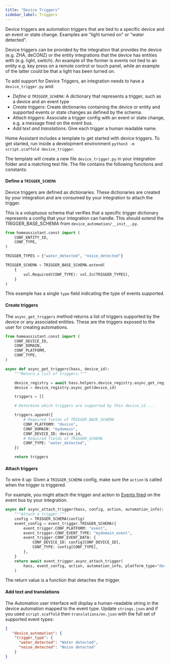 ```yaml
---
title: "Device Triggers"
sidebar_label: Triggers
---
```


Device triggers are automation triggers that are tied to a specific device and an event or state change. Examples are "light turned on" or "water detected".

Device triggers can be provided by the integration that provides the device (e.g. ZHA, deCONZ) or the entity integrations that the device has entities with (e.g. light, switch). An example of the former is events not tied to an entity e.g. key press on a remote control or touch panel, while an example of the latter could be that a light has been turned on.

To add support for Device Triggers, an integration needs to have a `device_trigger.py` and:

- *Define a `TRIGGER_SCHEMA`*: A dictionary that represents a trigger, such as a device and an event type
- *Create triggers*: Create dictionaries containing the device or entity and supported events or state changes as defined by the schema.
- *Attach triggers*: Associate a trigger config with an event or state change, e.g. a message fired on the event bus.
- *Add text and translations*: Give each trigger a human readable name. 

Home Assistant includes a template to get started with device triggers. To get started, run inside a development environment `python3 -m script.scaffold device_trigger`.

The template will create a new file `device_trigger.py` in your integration folder and a matching test file. The file contains the following functions and constants:


#### Define a `TRIGGER_SCHEMA`

Device triggers are defined as dictionaries. These dictionaries are created by your integration and are consumed by your integration to attach the trigger.

This is a voluptuous schema that verifies that a specific trigger dictionary represents a config that your integration can handle. This should extend the TRIGGER_BASE_SCHEMA from `device_automation/__init__.py`.

```python
from homeassistant.const import (
    CONF_ENTITY_ID,
    CONF_TYPE,
)

TRIGGER_TYPES = {"water_detected", "noise_detected"}

TRIGGER_SCHEMA = TRIGGER_BASE_SCHEMA.extend(
    {
        vol.Required(CONF_TYPE): vol.In(TRIGGER_TYPES),
    }
)
```

This example has a single `type` field indicating the type of events supported.

#### Create triggers

The `async_get_triggers` method returns a list of triggers supported by the device or any associated entities. These are the triggers exposed to the user for creating automations.

```python
from homeassistant.const import (
    CONF_DEVICE_ID,
    CONF_DOMAIN,
    CONF_PLATFORM,
    CONF_TYPE,
)

async def async_get_triggers(hass, device_id):
    """Return a list of triggers."""

    device_registry = await hass.helpers.device_registry.async_get_registry()
    device = device_registry.async_get(device_id)

    triggers = []

    # Determine which triggers are supported by this device_id ...

    triggers.append({
        # Required fields of TRIGGER_BASE_SCHEMA
        CONF_PLATFORM: "device",
        CONF_DOMAIN: "mydomain",
        CONF_DEVICE_ID: device_id,
        # Required fields of TRIGGER_SCHEMA
        CONF_TYPE: "water_detected",
    })

    return triggers
```

#### Attach triggers

To wire it up: Given a `TRIGGER_SCHEMA` config, make sure the `action` is called when the trigger is triggered.

For example, you might attach the trigger and action to [Events fired](integration_events.md) on the event bus by your integration.

```python
async def async_attach_trigger(hass, config, action, automation_info):
    """Attach a trigger."""
    config = TRIGGER_SCHEMA(config)
    event_config = event_trigger.TRIGGER_SCHEMA({
        event_trigger.CONF_PLATFORM: "event",
        event_trigger.CONF_EVENT_TYPE: "mydomain_event",
        event_trigger.CONF_EVENT_DATA: {
            CONF_DEVICE_ID: config[CONF_DEVICE_ID],
            CONF_TYPE: config[CONF_TYPE],
        },
    }
    return await event_trigger.async_attach_trigger(
        hass, event_config, action, automation_info, platform_type="device"
    )
```

The return value is a function that detaches the trigger.

#### Add text and translations

The Automation user interface will display a human-readable string in the device automation mapped to the event
type.  Update `strings.json` and if you used `script.scaffold` then `translations/en.json` with the full set of supported event types:

```json
{
   "device_automation": {
    "trigger_type": {
      "water_detected": "Water detected",
      "noise_detected": "Noise detected"
    }
}
```
